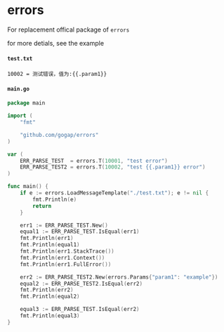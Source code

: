 errors
======
For replacement offical package of `errors`

for more detials, see the example

#### `test.txt`
```text
10002 = 测试错误，值为:{{.param1}}
```

#### `main.go`
```go
package main

import (
    "fmt"

    "github.com/gogap/errors"
)

var (
    ERR_PARSE_TEST  = errors.T(10001, "test error")
    ERR_PARSE_TEST2 = errors.T(10002, "test {{.param1}} error")
)

func main() {
    if e := errors.LoadMessageTemplate("./test.txt"); e != nil {
        fmt.Println(e)
        return
    }

    err1 := ERR_PARSE_TEST.New()
    equal1 := ERR_PARSE_TEST.IsEqual(err1)
    fmt.Println(err1)
    fmt.Println(equal1)
    fmt.Println(err1.StackTrace())
    fmt.Println(err1.Context())
    fmt.Println(err1.FullError())

    err2 := ERR_PARSE_TEST2.New(errors.Params{"param1": "example"})
    equal2 := ERR_PARSE_TEST2.IsEqual(err2)
    fmt.Println(err2)
    fmt.Println(equal2)

    equal3 := ERR_PARSE_TEST.IsEqual(err2)
    fmt.Println(equal3)
}

```
